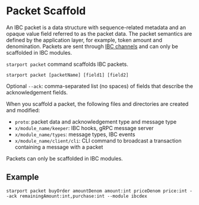 # Packet Scaffold

An IBC packet is a data structure with sequence-related metadata and an opaque value field referred to as the packet data. The packet semantics are defined by the application layer, for example, token amount and denomination. Packets are sent through [IBC channels](https://docs.cosmos.network/master/ibc/overview.html) and can only be scaffolded in IBC modules.

`starport packet` command scaffolds IBC packets.

```
starport packet [packetName] [field1] [field2]
```

Optional `--ack`: comma-separated list (no spaces) of fields that describe the acknowledgement fields.

When you scaffold a packet, the following files and directories are created and modified:

* `proto`: packet data and acknowledgement type and message type
* `x/module_name/keeper`: IBC hooks, gRPC message server
* `x/module_name/types`: message types, IBC events
* `x/module_name/client/cli`: CLI command to broadcast a transaction containing a message with a packet

Packets can only be scaffolded in IBC modules.

## Example

```
starport packet buyOrder amountDenom amount:int priceDenom price:int --ack remainingAmount:int,purchase:int --module ibcdex
```
